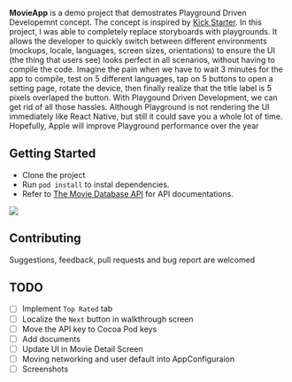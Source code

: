 
**MovieApp** is a demo project that demostrates Playground Driven Developemnt concept. The concept is inspired by [Kick Starter](https://github.com/kickstarter/ios-oss). In this project, I was able to completely replace storyboards with playgrounds. It allows the developer to quickly switch between different environments (mockups, locale, languages, screen sizes, orientations) to ensure the UI (the thing that users see) looks perfect in all scenarios, without having to compile the code. Imagine the pain when we have to wait 3 minutes for the app to compile, test on 5 different languages, tap on 5 buttons to open a setting page, rotate the device, then finally realize that the title label is 5 pixels overlaped the button. With Playgound Driven Development, we can get rid of all those hassles. Although Playground is not rendering the UI immediately like React Native, but still it could save you a whole lot of time. Hopefully, Apple will improve Playground performance over the year

## Getting Started
- Clone the project
- Run `pod install` to instal dependencies.
- Refer to [The Movie Database API](https://developers.themoviedb.org/3/getting-started/introduction) for API documentations.

[![](/Screenshots/SwitchLanguage.gif?raw=true)](https://imgur.com/SbklcFY)

## Contributing

Suggestions, feedback, pull requests and bug report are welcomed

## TODO
- [ ] Implement `Top Rated` tab
- [ ] Localize the `Next` button in walkthrough screen
- [ ] Move the API key to Cocoa Pod keys
- [ ] Add documents
- [ ] Update UI in Movie Detail Screen
- [ ] Moving networking and user default into AppConfiguraion
- [ ] Screenshots
